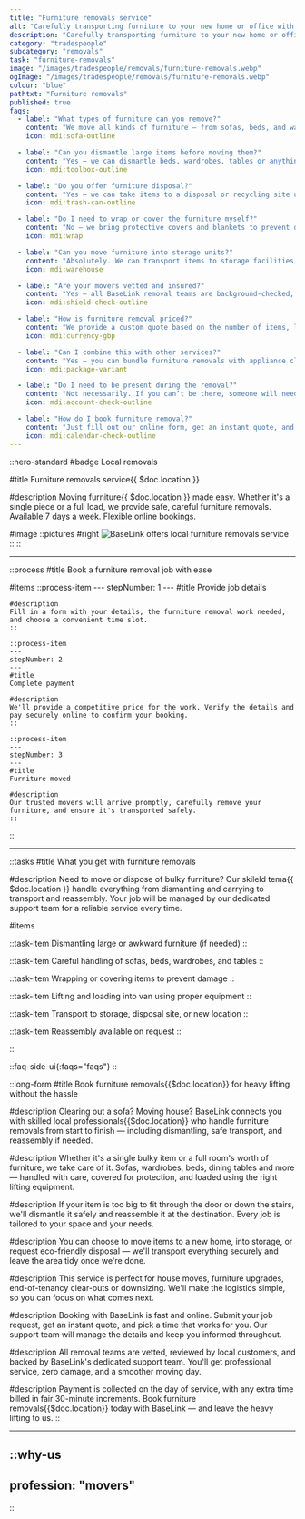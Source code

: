 ```yaml
---
title: "Furniture removals service"
alt: "Carefully transporting furniture to your new home or office with minimal hassle"
description: "Carefully transporting furniture to your new home or office with minimal hassle"
category: "tradespeople"
subcategory: "removals"
task: "furniture-removals"
image: "/images/tradespeople/removals/furniture-removals.webp"
ogImage: "/images/tradespeople/removals/furniture-removals.webp"
colour: "blue"
pathtxt: "Furniture removals"
published: true
faqs:
  - label: "What types of furniture can you remove?"
    content: "We move all kinds of furniture — from sofas, beds, and wardrobes to dining tables, bookshelves, and sideboards. Whether it’s one item or a full room, we’ve got it covered."
    icon: mdi:sofa-outline

  - label: "Can you dismantle large items before moving them?"
    content: "Yes – we can dismantle beds, wardrobes, tables or anything too big to move safely. We’ll also reassemble it at your new location if needed — just request this when booking."
    icon: mdi:toolbox-outline

  - label: "Do you offer furniture disposal?"
    content: "Yes – we can take items to a disposal or recycling site upon request. Let us know during booking and we’ll handle the eco-friendly removal for you."
    icon: mdi:trash-can-outline

  - label: "Do I need to wrap or cover the furniture myself?"
    content: "No – we bring protective covers and blankets to prevent damage during transit. Everything is handled and loaded with care."
    icon: mdi:wrap

  - label: "Can you move furniture into storage units?"
    content: "Absolutely. We can transport items to storage facilities, new homes, offices, or anywhere else you need. Just provide the destination address in your booking."
    icon: mdi:warehouse

  - label: "Are your movers vetted and insured?"
    content: "Yes – all BaseLink removal teams are background-checked, insured, and reviewed by local customers. We only send professionals who handle your belongings with respect."
    icon: mdi:shield-check-outline

  - label: "How is furniture removal priced?"
    content: "We provide a custom quote based on the number of items, location, access, and any extras like dismantling or disposal. You’ll see the full cost upfront before confirming your booking."
    icon: mdi:currency-gbp

  - label: "Can I combine this with other services?"
    content: "Yes – you can bundle furniture removals with appliance clearance, house moves, or handyman services. Just tell us what you need in the booking form."
    icon: mdi:package-variant

  - label: "Do I need to be present during the removal?"
    content: "Not necessarily. If you can’t be there, someone will need to provide access and confirm the job. You can also leave instructions or arrange a key handover."
    icon: mdi:account-check-outline

  - label: "How do I book furniture removal?"
    content: "Just fill out our online form, get an instant quote, and choose a time that works for you. We’ll handle the logistics and keep you updated every step of the way."
    icon: mdi:calendar-check-outline
---
```


::hero-standard
#badge
Local removals

#title
Furniture removals service{{ $doc.location }}

#description
Moving furniture{{ $doc.location }} made easy. Whether it's a single piece or a full load, we provide safe, careful furniture removals. Available 7 days a week. Flexible online bookings.

#image
    ::pictures
    #right
    ![BaseLink offers local furniture removals service](/images/tradespeople/removals/furniture-removals.webp)
    ::
::

---

::process
#title
Book a furniture removal job with ease

#items
    ::process-item
    ---
    stepNumber: 1
    ---
    #title
    Provide job details

    #description
    Fill in a form with your details, the furniture removal work needed, and choose a convenient time slot.
    ::
    
    ::process-item
    ---
    stepNumber: 2
    ---
    #title
    Complete payment

    #description
    We'll provide a competitive price for the work. Verify the details and pay securely online to confirm your booking.
    ::

    ::process-item
    ---
    stepNumber: 3
    ---
    #title
    Furniture moved

    #description
    Our trusted movers will arrive promptly, carefully remove your furniture, and ensure it's transported safely.
    ::
::

---

::tasks
#title
What you get with furniture removals

#description
Need to move or dispose of bulky furniture? Our skileld tema{{ $doc.location }} handle everything from dismantling and carrying to transport and reassembly. Your job will be managed by our dedicated support team for a reliable service every time.

#items

  ::task-item
  Dismantling large or awkward furniture (if needed)
  ::

  ::task-item
  Careful handling of sofas, beds, wardrobes, and tables
  ::

  ::task-item
  Wrapping or covering items to prevent damage
  ::

  ::task-item
  Lifting and loading into van using proper equipment
  ::

  ::task-item
  Transport to storage, disposal site, or new location
  ::

  ::task-item
  Reassembly available on request
  ::

::


::faq-side-ui{:faqs="faqs"}
::


::long-form
#title
Book furniture removals{{$doc.location}} for heavy lifting without the hassle

#description
Clearing out a sofa? Moving house? BaseLink connects you with skilled local professionals{{$doc.location}} who handle furniture removals from start to finish — including dismantling, safe transport, and reassembly if needed.

#description
Whether it's a single bulky item or a full room's worth of furniture, we take care of it. Sofas, wardrobes, beds, dining tables and more — handled with care, covered for protection, and loaded using the right lifting equipment.

#description
If your item is too big to fit through the door or down the stairs, we'll dismantle it safely and reassemble it at the destination. Every job is tailored to your space and your needs.

#description
You can choose to move items to a new home, into storage, or request eco-friendly disposal — we'll transport everything securely and leave the area tidy once we're done.

#description
This service is perfect for house moves, furniture upgrades, end-of-tenancy clear-outs or downsizing. We'll make the logistics simple, so you can focus on what comes next.

#description
Booking with BaseLink is fast and online. Submit your job request, get an instant quote, and pick a time that works for you. Our support team will manage the details and keep you informed throughout.

#description
All removal teams are vetted, reviewed by local customers, and backed by BaseLink's dedicated support team. You'll get professional service, zero damage, and a smoother moving day.

#description
Payment is collected on the day of service, with any extra time billed in fair 30-minute increments. Book furniture removals{{$doc.location}} today with BaseLink — and leave the heavy lifting to us.
::

---

::why-us
---
profession: "movers"
---
::